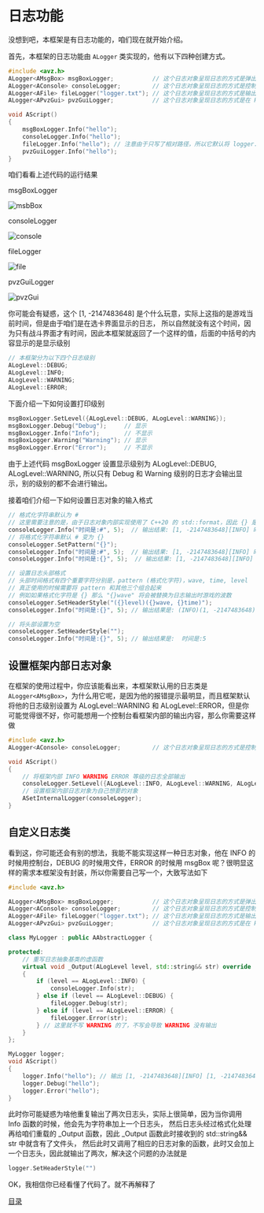 <!--
 * @Coding: utf-8
 * @Author: vector-wlc
 * @Date: 2022-11-19 22:57:13
 * @Description: 
-->
# 日志功能

没想到吧，本框架是有日志功能的，咱们现在就开始介绍。

首先，本框架的日志功能由 `ALogger` 类实现的，他有以下四种创建方式。

```C++
#include <avz.h>
ALogger<AMsgBox> msgBoxLogger;           // 这个日志对象呈现日志的方式是弹出窗口
ALogger<AConsole> consoleLogger;         // 这个日志对象呈现日志的方式是控制台
ALogger<AFile> fileLogger("logger.txt"); // 这个日志对象呈现日志的方式是输出到文件 logger.txt 中
ALogger<APvzGui> pvzGuiLogger;           // 这个日志对象呈现日志的方式是在 PvZ 界面中显示

void AScript()
{
    msgBoxLogger.Info("hello");
    consoleLogger.Info("hello");
    fileLogger.Info("hello"); // 注意由于只写了相对路径，所以它默认将 logger.txt 保存在 pvz 可执行程序路径下
    pvzGuiLogger.Info("hello");
}
```

咱们看看上述代码的运行结果

msgBoxLogger

![msbBox](./img/msgBox.jpg)

consoleLogger

![console](./img/console.jpg)

fileLogger

![file](./img/file.jpg)

pvzGuiLogger

![pvzGui](./img/pvzGui.jpg)

你可能会有疑惑，这个 [1, -2147483648] 是个什么玩意，实际上这指的是游戏当前时间，但是由于咱们是在选卡界面显示的日志，
所以自然就没有这个时间，因为只有战斗界面才有时间，因此本框架就返回了一个这样的值，后面的中括号的内容显示的是显示级别

```C++
// 本框架分为以下四个日志级别
ALogLevel::DEBUG;
ALogLevel::INFO;
ALogLevel::WARNING;
ALogLevel::ERROR;
```

下面介绍一下如何设置打印级别

```C++
msgBoxLogger.SetLevel({ALogLevel::DEBUG, ALogLevel::WARNING});
msgBoxLogger.Debug("Debug");     // 显示
msgBoxLogger.Info("Info");       // 不显示
msgBoxLogger.Warning("Warning"); // 显示
msgBoxLogger.Error("Error");     // 不显示
```

由于上述代码 msgBoxLogger 设置显示级别为 ALogLevel::DEBUG, ALogLevel::WARNING, 所以只有 Debug 和 Warning 级别的日志才会输出显示，别的级别的都不会进行输出。

接着咱们介绍一下如何设置日志对象的输入格式

```C++
// 格式化字符串默认为 #
// 这里需要注意的是，由于日志对象内部实现使用了 C++20 的 std::format，因此 {} 是万能的格式化字符串
consoleLogger.Info("时间是:#", 5);  // 输出结果: [1, -2147483648][INFO] 时间是:5
// 将格式化字符串默认 # 变为 {}
consoleLogger.SetPattern("{}");
consoleLogger.Info("时间是:#", 5);  // 输出结果: [1, -2147483648][INFO] 时间是:#
consoleLogger.Info("时间是:{}", 5);  // 输出结果: [1, -2147483648][INFO] 时间是:5

// 设置日志头部格式 
// 头部时间格式有四个重要字符分别是，pattern (格式化字符)，wave, time, level
// 真正使用的时候需要将 pattern 和其他三个组合起来
// 例如如果格式化字符是 {} 那么 "{}wave" 将会被替换为日志输出时游戏的波数
consoleLogger.SetHeaderStyle("({}level)({}wave, {}time)");
consoleLogger.Info("时间是:{}", 5); // 输出结果是: (INFO)(1, -2147483648) 时间是:5

// 将头部设置为空
consoleLogger.SetHeaderStyle("");
consoleLogger.Info("时间是:{}", 5); // 输出结果是:  时间是:5
```

## 设置框架内部日志对象

在框架的使用过程中，你应该能看出来，本框架默认用的日志类是 `ALogger<AMsgBox>`，为什么用它呢，是因为他的报错提示最明显，而且框架默认将他的日志级别设置为 ALogLevel::WARNING 和 ALogLevel::ERROR，但是你可能觉得很不好，你可能想用一个控制台看框架内部的输出内容，那么你需要这样做

```C++
#include <avz.h>
ALogger<AConsole> consoleLogger;         // 这个日志对象呈现日志的方式是控制台

void AScript()
{
    // 将框架内部 INFO WARNING ERROR 等级的日志全部输出
    consoleLogger.SetLevel({ALogLevel::INFO, ALogLevel::WARNING, ALogLevel::ERROR}); 
    // 设置框架内部日志对象为自己想要的对象
    ASetInternalLogger(consoleLogger);
}
```
##  自定义日志类

看到这，你可能还会有别的想法，我能不能实现这样一种日志对象，他在 INFO 的时候用控制台，DEBUG 的时候用文件，ERROR 的时候用 msgBox 呢？很明显这样的需求本框架没有封装，所以你需要自己写一个，大致写法如下

```C++
#include <avz.h>

ALogger<AMsgBox> msgBoxLogger;           // 这个日志对象呈现日志的方式是弹出窗口
ALogger<AConsole> consoleLogger;         // 这个日志对象呈现日志的方式是控制台
ALogger<AFile> fileLogger("logger.txt"); // 这个日志对象呈现日志的方式是输出到文件 logger.txt 中
ALogger<APvzGui> pvzGuiLogger;           // 这个日志对象呈现日志的方式是在 PvZ 界面中显示

class MyLogger : public AAbstractLogger {

protected:
    // 重写日志抽象基类的虚函数
    virtual void _Output(ALogLevel level, std::string&& str) override
    {
        if (level == ALogLevel::INFO) {
            consoleLogger.Info(str);
        } else if (level == ALogLevel::DEBUG) {
            fileLogger.Debug(str);
        } else if (level == ALogLevel::ERROR) {
            fileLogger.Error(str);
        } // 这里就不写 WARNING 的了，不写会导致 WARNING 没有输出
    }
};

MyLogger logger;
void AScript()
{
    logger.Info("hello"); // 输出 [1, -2147483648][INFO] [1, -2147483648][INFO] hello
    logger.Debug("hello");
    logger.Error("hello");
}
```

此时你可能疑惑为啥他重复输出了两次日志头，实际上很简单，因为当你调用 Info 函数的时候，他会先为字符串加上一个日志头，
然后日志头经过格式化处理再给咱们重载的 _Output 函数，因此 _Output 函数此时接收到的 std::string&& str 中就含有了文件头，
然后此时又调用了相应的日志对象的函数，此时又会加上一个日志头，因此就输出了两次，解决这个问题的办法就是

```C++
logger.SetHeaderStyle("")
```

OK，我相信你已经看懂了代码了。就不再解释了

[目录](./0catalogue.md)